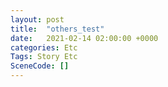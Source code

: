 ```yaml
---
layout: post
title:  "others_test"
date:   2021-02-14 02:00:00 +0000
categories: Etc
Tags: Story Etc
SceneCode: []
---
```

